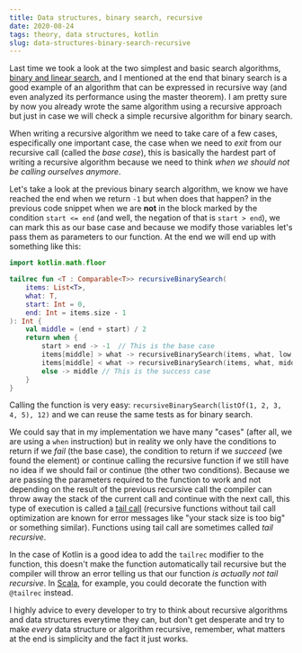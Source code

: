 ```yaml
---
title: Data structures, binary search, recursive
date: 2020-08-24
tags: theory, data structures, kotlin
slug: data-structures-binary-search-recursive
---
```


Last time we took a look at the two simplest and basic search algorithms, [binary and linear search]({filename}/2020-08-19-data-structures-binary-and-linear-search.md), and I mentioned at the end that binary search is a good example of an algorithm that can be expressed in recursive way (and even analyzed its performance using the master theorem). I am pretty sure by now you already wrote the same algorithm using a recursive approach but just in case we will check a simple recursive algorithm for binary search.

When writing a recursive algorithm we need to take care of a few cases, especifically one important case, the case when we need to _exit_ from our recursive call (called the _base case_), this is basically the hardest part of writing a recursive algorithm because we need to think _when we should not be calling ourselves anymore_.

Let's take a look at the previous binary search algorithm, we know we have reached the end when we return `-1` but when does that happen? in the previous code snippet when we are **not** in the block marked by the condition `start <= end` (and well, the negation of that is `start > end`), we can mark this as our base case and because we modify those variables let's pass them as parameters to our function. At the end we will end up with something like this:

```kotlin
import kotlin.math.floor

tailrec fun <T : Comparable<T>> recursiveBinarySearch(
    items: List<T>,
    what: T,
    start: Int = 0,
    end: Int = items.size - 1
): Int {
    val middle = (end + start) / 2
    return when {
        start > end -> -1  // This is the base case
        items[middle] > what -> recursiveBinarySearch(items, what, low, middle - 1)
        items[middle] < what -> recursiveBinarySearch(items, what, middle + 1, high)
        else -> middle // This is the success case
    }
}
```

Calling the function is very easy: `recursiveBinarySearch(listOf(1, 2, 3, 4, 5), 12)` and we can reuse the same tests as for binary search.

We could say that in my implementation we have many "cases" (after all, we are using a `when` instruction) but in reality we only have the conditions to return if we _fail_ (the base case), the condition to return if we _succeed_ (we found the element) or continue calling the recursive function if we still have no idea if we should fail or continue (the other two conditions). Because we are passing the parameters required to the function to work and not depending on the result of the previous recursive call the compiler can throw away the stack of the current call and continue with the next call, this type of execution is called a [tail call](https://en.wikipedia.org/wiki/Tail_call) (recursive functions without tail call optimization are known for error messages like "your stack size is too big" or something similar). Functions using tail call are sometimes called _tail recursive_.

In the case of Kotlin is a good idea to add the `tailrec` modifier to the function, this doesn't make the function automatically tail recursive but the compiler will throw an error telling us that our function _is actually not tail recursive_. In [Scala](https://www.scala-lang.org/), for example, you could decorate the function with `@tailrec` instead.

I highly advice to every developer to try to think about recursive algorithms and data structures everytime they can, but don't get desperate and try to make _every_ data structure or algorithm recursive, remember, what matters at the end is simplicity and the fact it just works.
